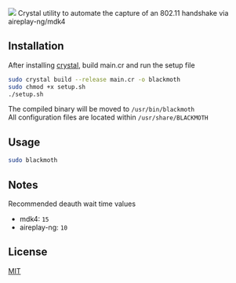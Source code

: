 ![](https://user-images.githubusercontent.com/63486672/113639997-176c9f00-9640-11eb-9e76-8a11cc108d75.png)
Crystal utility to automate the capture of an 802.11 handshake via aireplay-ng/mdk4

## Installation

After installing [crystal](https://crystal-lang.org/install/), build main.cr and run the setup file

```bash
sudo crystal build --release main.cr -o blackmoth
sudo chmod +x setup.sh
./setup.sh
```

The compiled binary will be moved to `/usr/bin/blackmoth`  
All configuration files are located within `/usr/share/BLACKMOTH`

## Usage

```bash
sudo blackmoth
```
## Notes 
Recommended deauth wait time values
* mdk4: `15` 
* aireplay-ng: `10`
## License
[MIT](https://choosealicense.com/licenses/mit/)
